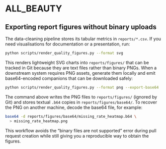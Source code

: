 # ALL_BEAUTY

## Exporting report figures without binary uploads

The data-cleaning pipeline stores its tabular metrics in `reports/*.csv`. If you
need visualisations for documentation or a presentation, run:

```bash
python scripts/render_quality_figures.py --format svg
```

This renders lightweight SVG charts into `reports/figures/` that can be tracked
in Git because they are text files rather than binary PNGs. When a downstream
system requires PNG assets, generate them locally and emit base64-encoded
companions that can be downloaded safely:

```bash
python scripts/render_quality_figures.py --format png --export-base64
```

The command above writes the PNG files to `reports/figures/` (ignored by Git)
and stores textual `.b64` copies in `reports/figures/base64/`. To recover the
PNG on another machine, decode the base64 file, for example:

```bash
base64 -d reports/figures/base64/missing_rate_heatmap.b64 \
  > missing_rate_heatmap.png
```

This workflow avoids the “binary files are not supported” error during pull
request creation while still giving you a reproducible way to obtain the
figures.
